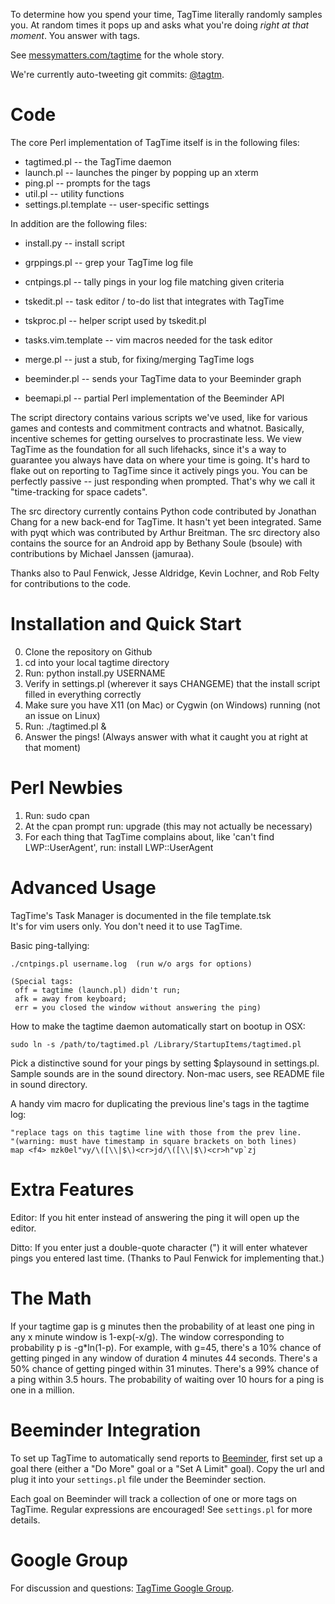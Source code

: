 To determine how you spend your time, TagTime literally randomly samples you.
At random times it pops up and asks what you're doing *right at that moment*.
You answer with tags.

See 
[messymatters.com/tagtime](http://messymatters.com/tagtime )
for the whole story.

We're currently auto-tweeting git commits: [@tagtm](http://twitter.com/tagtm ).

# Code 

The core Perl implementation of TagTime itself is in the following files:

* tagtimed.pl -- the TagTime daemon
* launch.pl -- launches the pinger by popping up an xterm
* ping.pl -- prompts for the tags
* util.pl -- utility functions
* settings.pl.template -- user-specific settings

In addition are the following files:

* install.py -- install script
* grppings.pl -- grep your TagTime log file
* cntpings.pl -- tally pings in your log file matching given criteria

* tskedit.pl -- task editor / to-do list that integrates with TagTime
* tskproc.pl -- helper script used by tskedit.pl
* tasks.vim.template -- vim macros needed for the task editor

* merge.pl -- just a stub, for fixing/merging TagTime logs

* beeminder.pl -- sends your TagTime data to your Beeminder graph
* beemapi.pl -- partial Perl implementation of the Beeminder API

The script directory contains various scripts we've used, like for various games
and contests and commitment contracts and whatnot. 
Basically, incentive schemes for getting ourselves to procrastinate less.
We view TagTime as the foundation for all such lifehacks, since it's a way to 
guarantee you always have data on where your time is going.
It's hard to flake out on reporting to TagTime since it actively pings you.
You can be perfectly passive -- just responding when prompted.
That's why we call it "time-tracking for space cadets".

The src directory currently contains Python code contributed by Jonathan Chang 
for a new back-end for TagTime. It hasn't yet been integrated. Same with pyqt
which was contributed by Arthur Breitman.
The src directory also contains the source for an Android app by Bethany Soule 
(bsoule) with contributions by Michael Janssen (jamuraa).

Thanks also to Paul Fenwick, Jesse Aldridge, Kevin Lochner, and Rob Felty for 
contributions to the code.

# Installation and Quick Start

0. Clone the repository on Github
1. cd into your local tagtime directory
2. Run: python install.py USERNAME
3. Verify in settings.pl (wherever it says CHANGEME) that the install
   script filled in everything correctly
4. Make sure you have X11 (on Mac) or Cygwin (on Windows) running (not an issue
   on Linux)
5. Run: ./tagtimed.pl &
6. Answer the pings!
   (Always answer with what it caught you at right at that moment)

# Perl Newbies

1. Run: sudo cpan
2. At the cpan prompt run: upgrade (this may not actually be necessary)
3. For each thing that TagTime complains about, like 
   'can't find LWP::UserAgent', run: install LWP::UserAgent

# Advanced Usage

TagTime's Task Manager is documented in the file template.tsk  
It's for vim users only. You don't need it to use TagTime.

Basic ping-tallying: 

    ./cntpings.pl username.log  (run w/o args for options)

    (Special tags: 
     off = tagtime (launch.pl) didn't run;
     afk = away from keyboard;
     err = you closed the window without answering the ping)

How to make the tagtime daemon automatically start on bootup in OSX:

    sudo ln -s /path/to/tagtimed.pl /Library/StartupItems/tagtimed.pl

Pick a distinctive sound for your pings by setting $playsound in 
settings.pl.
Sample sounds are in the sound directory. 
Non-mac users, see README file in sound directory.

A handy vim macro for duplicating the previous line's tags in the tagtime log:

    "replace tags on this tagtime line with those from the prev line.
    "(warning: must have timestamp in square brackets on both lines)
    map <f4> mzk0el"vy/\([\\|$\)<cr>jd/\([\\|$\)<cr>h"vp`zj

# Extra Features

Editor: If you hit enter instead of answering the ping it will open up the 
editor.

Ditto: If you enter just a double-quote character (") it will enter whatever 
pings you entered last time. (Thanks to Paul Fenwick for implementing that.)

# The Math

If your tagtime gap is g minutes then the probability of at least one ping
in any x minute window is 1-exp(-x/g).
The window corresponding to probability p is -g*ln(1-p).
For example, with g=45, there's a 10% chance of getting pinged in any window
of duration 4 minutes 44 seconds.
There's a 50% chance of getting pinged within 31 minutes.
There's a 99% chance of a ping within 3.5 hours.
The probability of waiting over 10 hours for a ping is one in a million.

# Beeminder Integration

To set up TagTime to automatically send reports to 
[Beeminder](http://www.beeminder.com/), 
first set up a goal there (either a "Do More" goal or a "Set A Limit" goal). 
Copy the url and plug it into your 
`settings.pl` file under the Beeminder section. 

Each goal on Beeminder will track a collection of one or more tags on TagTime. 
Regular expressions are encouraged! 
See `settings.pl` for more details. 

# Google Group

For discussion and questions: 
[TagTime Google Group](https://groups.google.com/forum/?fromgroups#!forum/tagtime ).
